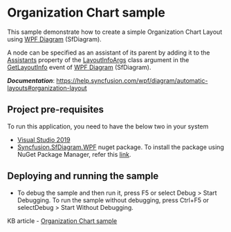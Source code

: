 # Organization Chart sample
This sample demonstrate how to create a simple Organization Chart Layout using [WPF Diagram](https://www.syncfusion.com/wpf-controls/diagram) (SfDiagram).

A node can be specified as an assistant of its parent by adding it to the [Assistants](https://help.syncfusion.com/cr/wpf/Syncfusion.SfDiagram.WPF~Syncfusion.UI.Xaml.Diagram.LayoutInfoArgs~Assistants.html) property of the [LayoutInfoArgs](https://help.syncfusion.com/cr/wpf/Syncfusion.SfDiagram.WPF~Syncfusion.UI.Xaml.Diagram.LayoutInfoArgs.html) class argument in the [GetLayoutInfo](https://help.syncfusion.com/cr/wpf/Syncfusion.SfDiagram.WPF~Syncfusion.UI.Xaml.Diagram.IGraphInfo~GetLayoutInfo_EV.html) event of [WPF Diagram](https://www.syncfusion.com/wpf-controls/diagram) (SfDiagram).

__*Documentation*__: https://help.syncfusion.com/wpf/diagram/automatic-layouts#organization-layout

## Project pre-requisites
To run this application, you need to have the below two in your system

* [Visual Studio 2019](https://www.visualstudio.com/wpf-vs)
* [Syncfusion.SfDiagram.WPF](https://www.nuget.org/packages/Syncfusion.SfDiagram.WPF/) nuget package. To install the package using NuGet Package Manager, refer this [link](https://docs.microsoft.com/en-us/nuget/quickstart/install-and-use-a-package-in-visual-studio#nuget-package-manager).

## Deploying and running the sample
* To debug the sample and then run it, press F5 or select Debug > Start Debugging. To run the sample without debugging, press Ctrl+F5 or selectDebug > Start Without Debugging.

KB article - [Organization Chart sample](https://www.syncfusion.com/kb/10183/how-to-show-assistants-to-the-parent-node-of-the-organization-layout-in-wpf-diagram)
